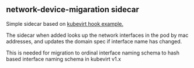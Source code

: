 ## network-device-migaration sidecar

Simple sidecar based on [kubevirt hook example.](kubevirt.io/kubevirt/cmd/example-hook-sidecar)

The sidecar when added looks up the network interfaces in the pod by mac addresses, and updates 
the domain spec if interface name has changed.

This is needed for migration to ordinal interface naming schema to hash based interface naming schema
in kubevirt v1.x